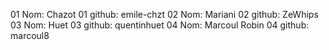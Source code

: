 01 Nom: Chazot
01 github: emile-chzt
02 Nom: Mariani
02 github: ZeWhips
03 Nom: Huet
03 github: quentinhuet
04 Nom: Marcoul Robin
04 github: marcoul8